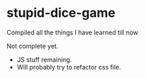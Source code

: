 # stupid-dice-game
Compiled all the things I have learned till now

Not complete yet.
- JS stuff remaining.
- Will probably try to refactor css file.
